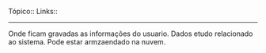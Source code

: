 Tópico::
Links::

---

Onde ficam gravadas as informações do usuario. Dados etudo relacionado ao sistema. Pode estar armzaendado na nuvem.
